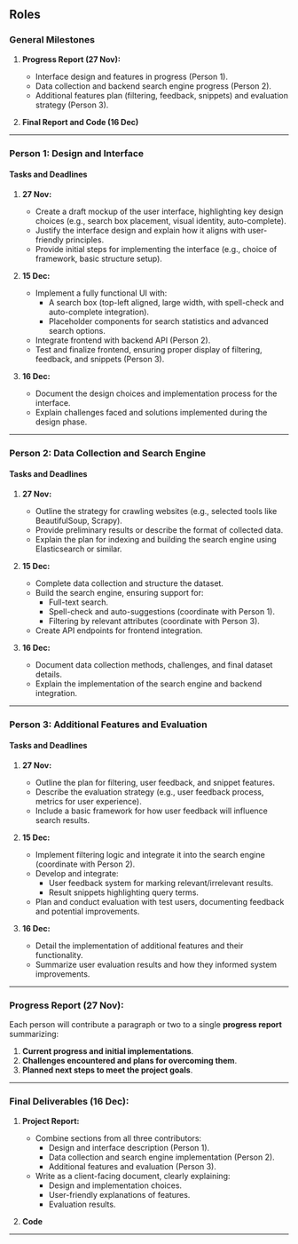 ## Roles

### **General Milestones**

1. **Progress Report (27 Nov):**
   - Interface design and features in progress (Person 1).
   - Data collection and backend search engine progress (Person 2).
   - Additional features plan (filtering, feedback, snippets) and evaluation strategy (Person 3).

2. **Final Report and Code (16 Dec)**

---

### **Person 1: Design and Interface**

#### **Tasks and Deadlines**

1. **27 Nov:**
   - Create a draft mockup of the user interface, highlighting key design choices (e.g., search box placement, visual identity, auto-complete).
   - Justify the interface design and explain how it aligns with user-friendly principles.
   - Provide initial steps for implementing the interface (e.g., choice of framework, basic structure setup).

2. **15 Dec:**
   - Implement a fully functional UI with:
     - A search box (top-left aligned, large width, with spell-check and auto-complete integration).
     - Placeholder components for search statistics and advanced search options.
   - Integrate frontend with backend API (Person 2).
   - Test and finalize frontend, ensuring proper display of filtering, feedback, and snippets (Person 3).

3. **16 Dec:**
   - Document the design choices and implementation process for the interface.
   - Explain challenges faced and solutions implemented during the design phase.

---

### **Person 2: Data Collection and Search Engine**

#### **Tasks and Deadlines**

1. **27 Nov:**
   - Outline the strategy for crawling websites (e.g., selected tools like BeautifulSoup, Scrapy).
   - Provide preliminary results or describe the format of collected data.
   - Explain the plan for indexing and building the search engine using Elasticsearch or similar.

2. **15 Dec:**
   - Complete data collection and structure the dataset.
   - Build the search engine, ensuring support for:
     - Full-text search.
     - Spell-check and auto-suggestions (coordinate with Person 1).
     - Filtering by relevant attributes (coordinate with Person 3).
   - Create API endpoints for frontend integration.

3. **16 Dec:**
   - Document data collection methods, challenges, and final dataset details.
   - Explain the implementation of the search engine and backend integration.

---

### **Person 3: Additional Features and Evaluation**

#### **Tasks and Deadlines**

1. **27 Nov:**
   - Outline the plan for filtering, user feedback, and snippet features.
   - Describe the evaluation strategy (e.g., user feedback process, metrics for user experience).
   - Include a basic framework for how user feedback will influence search results.

2. **15 Dec:**
   - Implement filtering logic and integrate it into the search engine (coordinate with Person 2).
   - Develop and integrate:
     - User feedback system for marking relevant/irrelevant results.
     - Result snippets highlighting query terms.
   - Plan and conduct evaluation with test users, documenting feedback and potential improvements.

3. **16 Dec:**
   - Detail the implementation of additional features and their functionality.
   - Summarize user evaluation results and how they informed system improvements.

---

### **Progress Report (27 Nov):**

Each person will contribute a paragraph or two to a single **progress report** summarizing:
1. **Current progress and initial implementations**.
2. **Challenges encountered and plans for overcoming them**.
3. **Planned next steps to meet the project goals**.

---

### **Final Deliverables (16 Dec):**

1. **Project Report:**
   - Combine sections from all three contributors:
     - Design and interface description (Person 1).
     - Data collection and search engine implementation (Person 2).
     - Additional features and evaluation (Person 3).
   - Write as a client-facing document, clearly explaining:
     - Design and implementation choices.
     - User-friendly explanations of features.
     - Evaluation results.

2. **Code**


---
